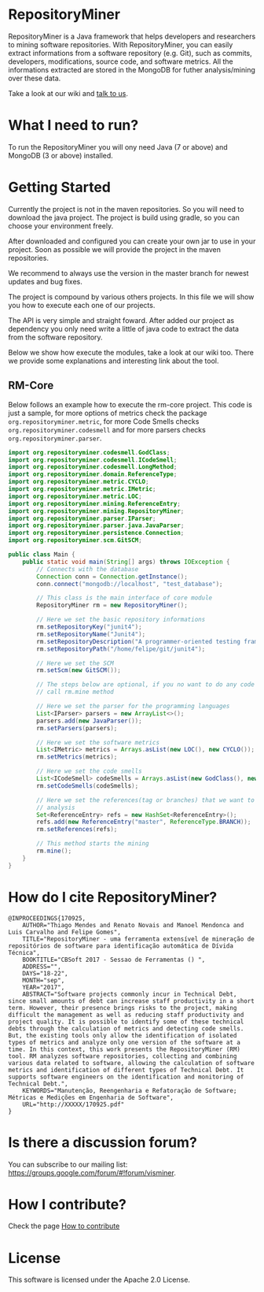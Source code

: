 # RepositoryMiner

RepositoryMiner is a Java framework that helps developers and researchers to mining software repositories. With RepositoryMiner, you can easily extract informations from a software repository (e.g. Git), such as commits, developers, modifications, source code, and software metrics. All the informations extracted are stored in the MongoDB for futher analysis/mining over these data.

Take a look at our wiki and [talk to us](https://groups.google.com/forum/#!forum/visminer).

# What I need to run?

To run the RepositoryMiner you will ony need Java (7 or above) and MongoDB (3 or above) installed.

# Getting Started

Currently the project is not in the maven repositories. So you will need to download the java project. The project is build  using gradle, so you can choose your environment freely.

After downloaded and configured you can create your own jar to use in your project. Soon as possible we will provide the project in the maven repositories.

We recommend to always use the version in the master branch for newest updates and bug fixes.

The project is compound by various others projects. In this file we will show you how to execute each one of our projects. 

The API is very simple and straight foward. After added our project as dependency you only need write a little  of java code to extract the data from the software repository. 

Below we show how execute the modules, take a  look at our wiki too. There we provide some explanations and interesting link about the tool.

## RM-Core

Below follows an example how to execute the rm-core project. This code is just a sample, for more options of metrics check the package `org.repositoryminer.metric`, for more Code Smells checks `org.repositoryminer.codesmell` and for more parsers checks `org.repositoryminer.parser`.

```java
import org.repositoryminer.codesmell.GodClass;
import org.repositoryminer.codesmell.ICodeSmell;
import org.repositoryminer.codesmell.LongMethod;
import org.repositoryminer.domain.ReferenceType;
import org.repositoryminer.metric.CYCLO;
import org.repositoryminer.metric.IMetric;
import org.repositoryminer.metric.LOC;
import org.repositoryminer.mining.ReferenceEntry;
import org.repositoryminer.mining.RepositoryMiner;
import org.repositoryminer.parser.IParser;
import org.repositoryminer.parser.java.JavaParser;
import org.repositoryminer.persistence.Connection;
import org.repositoryminer.scm.GitSCM;

public class Main {
	public static void main(String[] args) throws IOException {
		// Connects with the database
		Connection conn = Connection.getInstance();
		conn.connect("mongodb://localhost", "test_database");

		// This class is the main interface of core module
		RepositoryMiner rm = new RepositoryMiner();

		// Here we set the basic repository informations
		rm.setRepositoryKey("junit4");
		rm.setRepositoryName("Junit4");
		rm.setRepositoryDescription("A programmer-oriented testing framework for Java.");
		rm.setRepositoryPath("/home/felipe/git/junit4");

		// Here we set the SCM
		rm.setScm(new GitSCM());

		// The steps below are optional, if you no want to do any code analysis just
		// call rm.mine method

		// Here we set the parser for the programming languages
		List<IParser> parsers = new ArrayList<>();
		parsers.add(new JavaParser());
		rm.setParsers(parsers);

		// Here we set the software metrics
		List<IMetric> metrics = Arrays.asList(new LOC(), new CYCLO());
		rm.setMetrics(metrics);

		// Here we set the code smells
		List<ICodeSmell> codeSmells = Arrays.asList(new GodClass(), new LongMethod());
		rm.setCodeSmells(codeSmells);

		// Here we set the references(tag or branches) that we want to perform the code
		// analysis
		Set<ReferenceEntry> refs = new HashSet<ReferenceEntry>();
		refs.add(new ReferenceEntry("master", ReferenceType.BRANCH));
		rm.setReferences(refs);

		// This method starts the mining
		rm.mine();
	}
}
```

# How do I cite RepositoryMiner?
```
@INPROCEEDINGS{170925,
    AUTHOR="Thiago Mendes and Renato Novais and Manoel Mendonca and Luis Carvalho and Felipe Gomes",
    TITLE="RepositoryMiner - uma ferramenta extensível de mineração de repositórios de software para identificação automática de Dívida Técnica",
    BOOKTITLE="CBSoft 2017 - Sessao de Ferramentas () ",
    ADDRESS="",
    DAYS="18-22",
    MONTH="sep",
    YEAR="2017",
    ABSTRACT="Software projects commonly incur in Technical Debt, since small amounts of debt can increase staff productivity in a short term. However, their presence brings risks to the project, making difficult the management as well as reducing staff productivity and project quality. It is possible to identify some of these technical debts through the calculation of metrics and detecting code smells. But, the existing tools only allow the identification of isolated types of metrics and analyze only one version of the software at a time. In this context, this work presents the RepositoryMiner (RM) tool. RM analyzes software repositories, collecting and combining various data related to software, allowing the calculation of software metrics and identification of different types of Technical Debt. It supports software engineers on the identification and monitoring of Technical Debt.",
    KEYWORDS="Manutenção, Reengenharia e Refatoração de Software; Métricas e Medições em Engenharia de Software", 
    URL="http://XXXXX/170925.pdf"
} 
```

# Is there a discussion forum?

You can subscribe to our mailing list: https://groups.google.com/forum/#!forum/visminer.

# How I contribute?

Check the page [How to contribute](https://github.com/visminer/RepositoryMiner/wiki/How-to-contribute)

# License

This software is licensed under the Apache 2.0 License.
